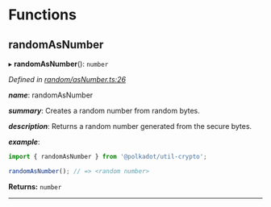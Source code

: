 

# Functions

<a id="randomasnumber"></a>

##  randomAsNumber

▸ **randomAsNumber**(): `number`

*Defined in [random/asNumber.ts:26](https://github.com/polkadot-js/common/blob/47c0533/packages/util-crypto/src/random/asNumber.ts#L26)*

*__name__*: randomAsNumber

*__summary__*: Creates a random number from random bytes.

*__description__*: Returns a random number generated from the secure bytes.

*__example__*:   

```javascript
import { randomAsNumber } from '@polkadot/util-crypto';

randomAsNumber(); // => <random number>
```

**Returns:** `number`

___

